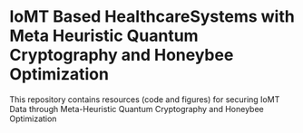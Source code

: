 # IoMT Based HealthcareSystems with Meta Heuristic Quantum Cryptography and Honeybee Optimization
This repository contains resources (code and figures) for securing IoMT Data through Meta-Heuristic Quantum Cryptography and Honeybee Optimization
